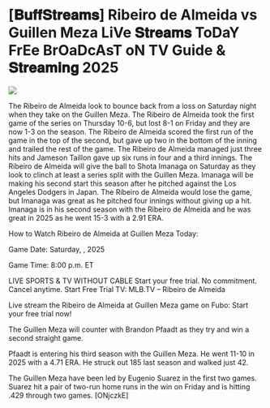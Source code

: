 #  [𝐁𝐮𝐟𝐟𝐒𝐭𝐫𝐞𝐚𝐦𝐬] Ribeiro de Almeida vs Guillen Meza LiVe 𝐒𝐭𝐫𝐞𝐚𝐦𝐬 ToDaY FrEe BrOaDcAsT oN TV Guide & 𝐒𝐭𝐫𝐞𝐚𝐦𝐢𝐧𝐠  2025  
  
  
[![](https://i.imgur.com/qSNzIqt.png)](https://movie.rssnews.media/uwVzPQHhO.php)  
  
The Ribeiro de Almeida look to bounce back from a loss on Saturday night when they take on the Guillen Meza. The Ribeiro de Almeida took the first game of the series on Thursday 10-6, but lost 8-1 on Friday and they are now 1-3 on the season. The Ribeiro de Almeida scored the first run of the game in the top of the second, but gave up two in the bottom of the inning and trailed the rest of the game. The Ribeiro de Almeida managed just three hits and Jameson Taillon gave up six runs in four and a third innings. The Ribeiro de Almeida will give the ball to Shota Imanaga on Saturday as they look to clinch at least a series split with the Guillen Meza. Imanaga will be making his second start this season after he pitched against the Los Angeles Dodgers in Japan. The Ribeiro de Almeida would lose the game, but Imanaga was great as he pitched four innings without giving up a hit. Imanaga is in his second season with the Ribeiro de Almeida and he was great in 2025 as he went 15-3 with a 2.91 ERA.

How to Watch Ribeiro de Almeida at Guillen Meza Today:

Game Date: Saturday, , 2025

Game Time: 8:00 p.m. ET

LIVE SPORTS & TV WITHOUT CABLE
Start your free trial. No commitment. Cancel anytime.
Start Free Trial
TV: MLB.TV – Ribeiro de Almeida

Live stream the Ribeiro de Almeida at Guillen Meza game on Fubo: Start your free trial now!

The Guillen Meza will counter with Brandon Pfaadt as they try and win a second straight game.

Pfaadt is entering his third season with the Guillen Meza. He went 11-10 in 2025 with a 4.71 ERA. He struck out 185 last season and walked just 42.

The Guillen Meza have been led by Eugenio Suarez in the first two games. Suarez hit a pair of two-run home runs in the win on Friday and is hitting .429 through two games. [ONjczkE]